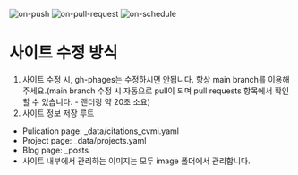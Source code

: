 
  ![on-push](../../actions/workflows/on-push.yaml/badge.svg)
  ![on-pull-request](../../actions/workflows/on-pull-request.yaml/badge.svg)
  ![on-schedule](../../actions/workflows/on-schedule.yaml/badge.svg)

  # 사이트 수정 방식

  1. 사이트 수정 시, gh-phages는 수정하시면 안됩니다. 항상 main branch를 이용해주세요.(main branch 수정 시 자동으로 pull이 되며 pull requests 항목에서 확인 할 수 있습니다. - 랜더링 약 20초 소요)
  2. 사이트 정보 저장 루트
  - Pulication page: _data/citations_cvmi.yaml
  - Project page: _data/projects.yaml
  - Blog page: _posts
  - 사이트 내부에서 관리하는 이미지는 모두 image 폴더에서 관리합니다.





